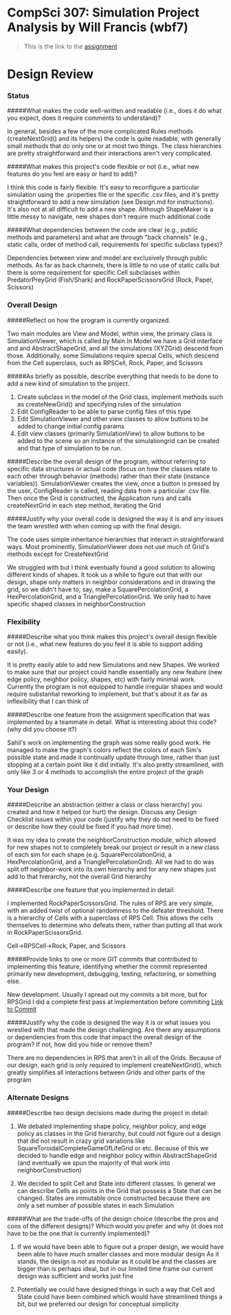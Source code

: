 CompSci 307: Simulation Project Analysis by Will Francis (wbf7)
===================

> This is the link to the [assignment](http://www.cs.duke.edu/courses/compsci307/current/assign/03_simulation/)

Design Review
=======

### Status

#####What makes the code well-written and readable (i.e., does it do what you expect, does it require comments to understand)?

In general, besides a few of the more complicated Rules methods (createNextGrid() and its helpers) the code is quite 
readable, with generally small methods that do only one or at most two things. The class hierarchies are pretty straightforward
and their interactions aren't very complicated.

#####What makes this project's code flexible or not (i.e., what new features do you feel are easy or hard to add)?

I think this code is fairly flexible. It's easy to reconfigure a particular simulation using the .properties file or the
specific .csv files, and it's pretty straightforward to add a new simulation (see Design.md for instructions). It's
also not at all difficult to add a new shape. Although ShapeMaker is a little messy to navigate, new shapes don't require
much additional code

#####What dependencies between the code are clear (e.g., public methods and parameters) and what are through "back channels" (e.g., static calls, order of method call, requirements for specific subclass types)? 

Dependencies between view and model are exclusively through public methods. As far as back channels, there is little to 
no use of static calls but there is some requirement for specific Cell subclasses within PredatorPreyGrid (Fish/Shark) 
and RockPaperScissorsGrid (Rock, Paper, Scissors)


### Overall Design

#####Reflect on how the program is currently organized.

Two main modules are View and Model, within view, the primary class is SimulationViewer, which is called by Main
In Model we have a Grid interface and and AbstractShapeGrid, and all the simulations (XYZGrid) descend from those. 
Additionally, some Simulations require special Cells, which descend from the Cell superclass, such as RPSCell, Rock, Paper, and Scissors

#####As briefly as possible, describe everything that needs to be done to add a new kind of simulation to the project.
1. Create subclass in the model of the Grid class, implement methods such as createNewGrid() and specifying rules of the simulation
2. Edit ConfigReader to be able to parse config files of this type
3. Edit SimulationViewer and other view classes to allow buttons to be added to change initial config params
4. Edit view classes (primarily SimulationView) to allow buttons to be added to the scene so an instance of the simulationgrid can be created and that type of simulation to be run.

#####Describe the overall design of the program, without referring to specific data structures or actual code (focus on how the classes relate to each other through behavior (methods) rather than their state (instance variables)).
SimulationViewer creates the view, once a button is pressed by the user, ConfigReader is called, reading data from a particular
.csv file. Then once the Grid is constructed, the Application runs and calls createNextGrid in each step method, iterating the Grid

#####Justify why your overall code is designed the way it is and any issues the team wrestled with when coming up with the final design.

The code uses simple inheritance hierarchies that interact in straightforward ways. Most prominently, SimulationViewer does not use much of Grid's methods except for CreateNextGrid

We struggled with but I think eventually found a good solution to allowing different kinds of shapes. It took us a while to figure out
that with our design, shape only matters in neighbor considerations and in drawing the grid, so we didn't have to, say, make a
SquarePercolationGrid, a HexPercolationGrid, and a TrianglePercolationGrid. We only had to have specific shaped classes in neighborConstruction

### Flexibility

#####Describe what you think makes this project's overall design flexible or not (i.e., what new features do you feel it is able to support adding easily).

It is pretty easily able to add new Simulations and new Shapes. We worked to make sure that our project could handle essentially any new feature (new edge policy, neighbor policy, shapes, etc) with fairly minimal
work. Currently the program is not equipped to handle irregular shapes and would require substantial reworking to implement, but that's about
it as far as inflexibility that I can think of 

#####Describe one feature from the assignment specification that was implemented by a teammate in detail. What is interesting about this code? (why did you choose it?)

Sahil's work on implementing the graph was some really good work. He managed to make the graph's colors reflect the colors of each Sim's possible state
and made it continually update through time, rather than just stopping at a certain point like it did initially. It's also pretty streamlined, with only like 3 or 4 methods to
accomplish the entire project of the graph


### Your Design

#####Describe an abstraction (either a class or class hierarchy) you created and how it helped (or hurt) the design. Discuss any Design Checklist issues within your code (justify why they do not need to be fixed or describe how they could be fixed if you had more time).

It was my idea to create the neighborConstruction module, which allowed for new shapes not to completely break our project or result in a new class of each sim for each shape (e.g. SquarePercolationGrid, a HexPercolationGrid, and a TrianglePercolationGrid).
All we had to do was split off neighbor-work into its own hierarchy and for any new shapes just add to that hierarchy, not the overall Grid hierarchy

#####Describe one feature that you implemented in detail:

I implemented RockPaperScissorsGrid. The rules of RPS are very simple, with an added twist of optional randomness to the defeater threshold. 
There is a hierarchy of Cells with a superclass of RPS Cell. This allows the cells themselves to determine who defeats them, rather than
putting all that work in RockPaperScissorsGrid.

Cell->RPSCell->Rock, Paper, and Scissors

#####Provide links to one or more GIT commits that contributed to implementing this feature, identifying whether the commit represented primarily new development, debugging, testing, refactoring, or something else.

New development. Usually I spread out my commits a bit more, but for RPSGrid I did a complete first pass at implementation before commiting
[Link to Commit](https://coursework.cs.duke.edu/compsci307_2019spring/simulation_team03/commit/f562df601c70ab17ca1cdf623ecc53ccd6fbe347)

#####Justify why the code is designed the way it is or what issues you wrestled with that made the design challenging. Are there any assumptions or dependencies from this code that impact the overall design of the program? If not, how did you hide or remove them?

There are no dependencies in RPS that aren't in all of the Grids. Because of our design, each grid is only required to 
implement createNextGrid(), which greatly simplifies all interactions between Grids and other parts of the program

### Alternate Designs

#####Describe two design decisions made during the project in detail:

1. We debated implementing shape policy, neighbor policy, and edge policy as classes in the Grid hierarchy, but could not 
figure out a design that did not result in crazy grid variations like SquareToroidalCompleteGameOfLifeGrid or etc. Because
of this we decided to handle edge and neighbor policy within AbstractShapeGrid (and eventually we spun the majority of that
work into neighborConstruction)

2. We decided to split Cell and State into different classes. In general we can describe Cells as points in the Grid that possess a State that
can be changed. States are immutable once constructed because there are only a set number of possible states in each Simulation

#####What are the trade-offs of the design choice (describe the pros and cons of the different designs)? Which would you prefer and why (it does not have to be the one that is currently implemented)?

1. If we would have been able to figure out a proper design, we would have been able to have much smaller classes and more modular design
As it stands, the design is not as modular as it could be and the classes are bigger than is perhaps ideal, but in our
limited time frame our current design was sufficient and works just fine

2. Potentially we could have designed things in such a way that Cell and State could have been combined which would
have streamlined things a bit, but we preferred our design for conceptual simplicity